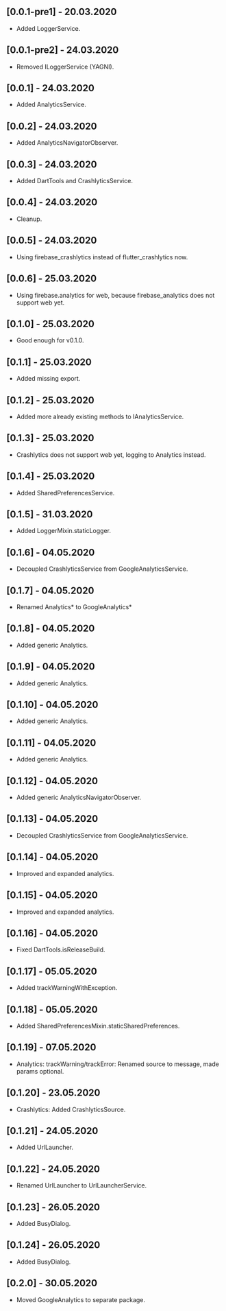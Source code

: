 ## [0.0.1-pre1] - 20.03.2020

* Added LoggerService.

## [0.0.1-pre2] - 24.03.2020 

* Removed ILoggerService (YAGNI).

## [0.0.1] - 24.03.2020 

* Added AnalyticsService.

## [0.0.2] - 24.03.2020 

* Added AnalyticsNavigatorObserver.

## [0.0.3] - 24.03.2020 

* Added DartTools and CrashlyticsService.

## [0.0.4] - 24.03.2020 

* Cleanup.

## [0.0.5] - 24.03.2020

* Using firebase_crashlytics instead of flutter_crashlytics now.

## [0.0.6] - 25.03.2020

* Using firebase.analytics for web, because firebase_analytics does not support web yet.

## [0.1.0] - 25.03.2020

* Good enough for v0.1.0.

## [0.1.1] - 25.03.2020

* Added missing export.

## [0.1.2] - 25.03.2020

* Added more already existing methods to IAnalyticsService.

## [0.1.3] - 25.03.2020

* Crashlytics does not support web yet, logging to Analytics instead.

## [0.1.4] - 25.03.2020

* Added SharedPreferencesService.

## [0.1.5] - 31.03.2020

* Added LoggerMixin.staticLogger.

## [0.1.6] - 04.05.2020

* Decoupled CrashlyticsService from GoogleAnalyticsService.

## [0.1.7] - 04.05.2020

* Renamed Analytics* to GoogleAnalytics*

## [0.1.8] - 04.05.2020

* Added generic Analytics.

## [0.1.9] - 04.05.2020

* Added generic Analytics.

## [0.1.10] - 04.05.2020

* Added generic Analytics.

## [0.1.11] - 04.05.2020

* Added generic Analytics.

## [0.1.12] - 04.05.2020

* Added generic AnalyticsNavigatorObserver.

## [0.1.13] - 04.05.2020

* Decoupled CrashlyticsService from GoogleAnalyticsService.

## [0.1.14] - 04.05.2020

* Improved and expanded analytics.

## [0.1.15] - 04.05.2020

* Improved and expanded analytics.

## [0.1.16] - 04.05.2020

* Fixed DartTools.isReleaseBuild.

## [0.1.17] - 05.05.2020

* Added trackWarningWithException.

## [0.1.18] - 05.05.2020

* Added SharedPreferencesMixin.staticSharedPreferences.

## [0.1.19] - 07.05.2020

* Analytics: trackWarning/trackError: Renamed source to message, made params optional.

## [0.1.20] - 23.05.2020

* Crashlytics: Added CrashlyticsSource.

## [0.1.21] - 24.05.2020

* Added UrlLauncher.

## [0.1.22] - 24.05.2020

* Renamed UrlLauncher to UrlLauncherService.

## [0.1.23] - 26.05.2020

* Added BusyDialog.

## [0.1.24] - 26.05.2020

* Added BusyDialog.

## [0.2.0] - 30.05.2020

* Moved GoogleAnalytics to separate package.
